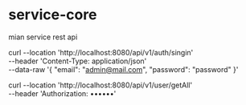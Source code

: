 # service-core
mian service rest api


curl --location 'http://localhost:8080/api/v1/auth/singin' \
--header 'Content-Type: application/json' \
--data-raw '{
  "email": "admin@mail.com",
  "password": "password"
}'


curl --location 'http://localhost:8080/api/v1/user/getAll' \
--header 'Authorization: ••••••'